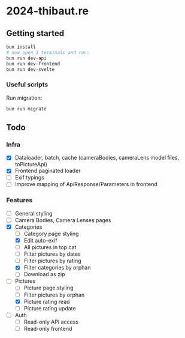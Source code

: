 # 2024-thibaut.re

## Getting started

```bash
bun install
# now open 3 terminals and run:
bun run dev-api
bun run dev-frontend
bun run dev-svelte
```

### Useful scripts

Run migration:

```sh
bun run migrate
```

## Todo

### Infra

- [x] Dataloader, batch, cache (cameraBodies, cameraLens model files, toPictureApi)
- [x] Frontend paginated loader
- [ ] Exif typings
- [ ] Improve mapping of ApiResponse/Parameters in frontend

### Features

- [ ] General styling
- [ ] Camera Bodies, Camera Lenses pages
- [x] Categories
  - [ ] Category page styling
  - [x] Edit auto-exif
  - [ ] All pictures in top cat
  - [ ] Filter pictures by dates
  - [ ] Filter pictures by rating
  - [x] Filter categories by orphan
  - [ ] Download as zip
- [ ] Pictures
  - [ ] Picture page styling
  - [ ] Filter pictures by orphan
  - [x] Picture rating read
  - [ ] Picture rating update
- [ ] Auth
  - [ ] Read-only API access
  - [ ] Read-only frontend
